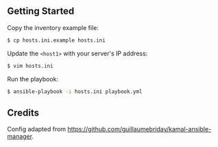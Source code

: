 ## Getting Started

Copy the inventory example file:

```bash
$ cp hosts.ini.example hosts.ini
```

Update the `<host1>` with your server's IP address:

```bash
$ vim hosts.ini
```

Run the playbook:

```bash
$ ansible-playbook -i hosts.ini playbook.yml
```

## Credits

Config adapted from https://github.com/guillaumebriday/kamal-ansible-manager.

